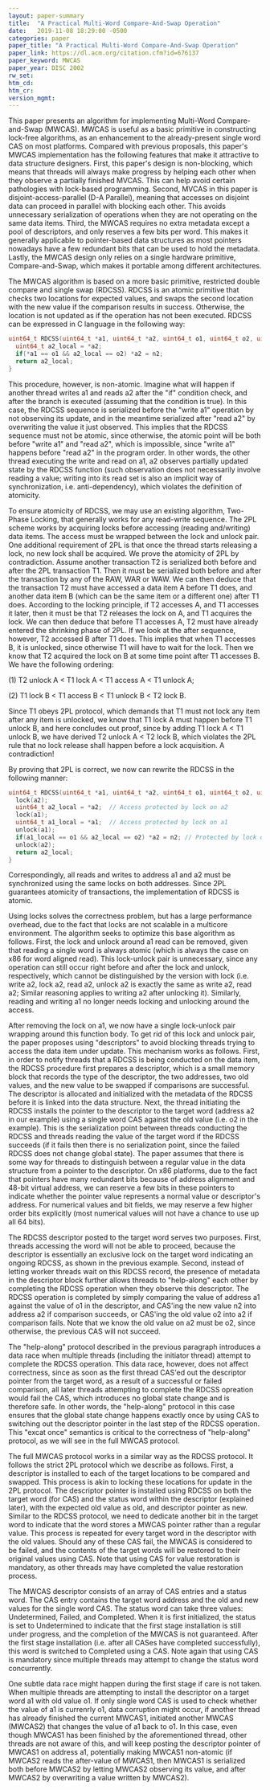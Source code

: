 ```yaml
---
layout: paper-summary
title:  "A Practical Multi-Word Compare-And-Swap Operation"
date:   2019-11-08 18:29:00 -0500
categories: paper
paper_title: "A Practical Multi-Word Compare-And-Swap Operation"
paper_link: https://dl.acm.org/citation.cfm?id=676137
paper_keyword: MWCAS
paper_year: DISC 2002
rw_set:
htm_cd:
htm_cr:
version_mgmt:
---
```


This paper presents an algorithm for implementing Multi-Word Compare-and-Swap (MWCAS). MWCAS is useful as a basic primitive 
in constructing lock-free algorithms, as an enhancement to the already-present single word CAS on most platforms. Compared
with previous proposals, this paper's MWCAS implementation has the following features that make it attractive to data
structure designers. First, this paper's design is non-blocking, which means that threads will always make progress by
helping each other when they observe a partially finished MVCAS. This can help avoid certain pathologies with lock-based
programming. Second, MVCAS in this paper is disjoint-access-parallel (D-A Parallel), meaning that accesses on disjoint data
can proceed in parallel with blocking each other. This avoids unnecessary serialization of operations when they are not 
operating on the same data items. Third, the MWCAS requires no extra metadata except a pool of descriptors, and only reserves 
a few bits per word. This makes it generally applicable to pointer-based data structures as most pointers nowadays have 
a few redundant bits that can be used to hold the metadata. Lastly, the MWCAS design only relies on a single hardware primitive,
Compare-and-Swap, which makes it portable among different architectures.

The MWCAS algorithm is based on a more basic primitive, restricted double compare and single swap (RDCSS). RDCSS is an atomic
primitive that checks two locations for expected values, and swaps the second location with the new value if the comparison
results in success. Otherwise, the location is not updated as if the operation has not been executed. RDCSS can be expressed
in C language in the following way:

```C
uint64_t RDCSS(uint64_t *a1, uint64_t *a2, uint64_t o1, uint64_t o2, uint64_t n2) {
  uint64_t a2_local = *a2;
  if(*a1 == o1 && a2_local == o2) *a2 = n2;
  return a2_local;
}
```

This procedure, however, is non-atomic. Imagine what will happen if another thread writes a1 and reads a2 after the "if"
condition check, and after the branch is executed (assuming that the condition is true). In this case, the RDCSS sequence 
is serialized before the "write a1" operation by not observing its update, and in the meantime serialized after "read a2"
by overwriting the value it just observed. This implies that the RDCSS sequence must not be atomic, since otherwise, the 
atomic point will be both before "write a1" and "read a2", which is impossible, since "write a1" happens before "read a2"
in the program order. In other words, the other thread executing the write and read on a1, a2 observes partially updated 
state by the RDCSS function (such observation does not necessarily involve reading a value; writing into its read set is
also an implicit way of synchronization, i.e. anti-dependency), which violates the definition of atomicity.

To ensure atomicity of RDCSS, we may use an existing algorithm, Two-Phase Locking, that generally works for any read-write 
sequence. The 2PL scheme works by acquiring locks before accessing (reading and/writing) data items. The access must be
wrapped between the lock and unlock pair. One additional requirement of 2PL is that once the thread starts releasing a 
lock, no new lock shall be acquired. We prove the atomicity of 2PL by contradiction. Assume another transaction T2 is 
serialized both before and after the 2PL transaction T1. Then it must be serialized both before and after the transaction 
by any of the RAW, WAR or WAW. We can then deduce that the transaction T2 must have accessed a data item A before T1 does,
and another data item B (which can be the same item or a different one) after T1 does. According to the locking principle,
if T2 accesses A, and T1 accesses it later, then it must be that T2 releases the lock on A, and T1 acquires the lock. 
We can then deduce that before T1 accesses A, T2 must have already entered the shrinking phase of 2PL. If we look at the after
sequence, however, T2 accessed B after T1 does. This implies that when T1 accesses B, it is unlocked, since otherwise
T1 will have to wait for the lock. Then we know that T2 acquired the lock on B at some time point after T1 accesses B.
We have the following ordering: 

(1) T2 unlock A < T1 lock A < T1 access A < T1 unlock A; 

(2) T1 lock B < T1 access B < T1 unlock B < T2 lock B. 

Since T1 obeys 2PL protocol, which demands that T1 must not lock any item after any item is unlocked, we know that 
T1 lock A must happen before T1 unlock B, and here concludes out proof, since by adding T1 lock A < T1 unlock B,
we have derived T2 unlock A < T2 lock B, which violates the 2PL rule that no lock release shall happen before a lock
acquisition. A contradiction!

By proving that 2PL is correct, we now can rewrite the RDCSS in the following manner:

```C
uint64_t RDCSS(uint64_t *a1, uint64_t *a2, uint64_t o1, uint64_t o2, uint64_t n2) {
  lock(a2);
  uint64_t a2_local = *a2;  // Access protected by lock on a2
  lock(a1);
  uint64_t a1_local = *a1;  // Access protected by lock on a1
  unlock(a1);
  if(a1_local == o1 && a2_local == o2) *a2 = n2; // Protected by lock on a2
  unlock(a2);
  return a2_local;
}
```

Correspondingly, all reads and writes to address a1 and a2 must be synchronized using the same locks on both addresses.
Since 2PL guarantees atomicity of transactions, the implementation of RDCSS is atomic.

Using locks solves the correctness problem, but has a large performance overhead, due to the fact that locks are not 
scalable in a multicore environment. The algorithm seeks to optimize this base algorithm as follows. First, the lock
and unlock around a1 read can be removed, given that reading a single word is always atomic (which is always the case
on x86 for word aligned read). This lock-unlock pair is unnecessary, since any operation can still occur right before
and after the lock and unlock, respectively, which cannot be distinguished by the version with lock (i.e. write a2, lock a2,
read a2, unlock a2 is exactly the same as write a2, read a2; Similar reasoning applies to writing a2 after unlocking it).
Similarly, reading and writing a1 no longer needs locking and unlocking around the access.

After removing the lock on a1, we now have a single lock-unlock pair wrapping around this function body. To get rid of this
lock and unlock pair, the paper proposes using "descriptors" to avoid blocking threads trying to access the data item
under update. This mechanism works as follows. First, in order to notify threads that a RDCSS is being conducted on the 
data item, the RDCSS procedure first prepares a descriptor, which is a small memory block that records the type
of the descriptor, the two addresses, two old values, and the new value to be swapped if comparisons are successful. The 
descriptor is allocated and initialized with the metadata of the RDCSS before it is linked into the data structure.
Next, the thread initiating the RDCSS installs the pointer to the descriptor to the target word (address a2 in our example) 
using a single word CAS against the old value (i.e. o2 in the example). This is the serialization point between threads
conducting the RDCSS and threads reading the value of the target word if the RDCSS succeeds (if it fails then there is no 
serialization point, since the failed RDCSS does not change global state). The paper assumes that there is some way
for threads to distinguish between a regular value in the data structure from a pointer to the descriptor. On x86 platforms,
due to the fact that pointers have many redundant bits because of address alignment and 48-bit virtual address, we can 
reserve a few bits in these pointers to indicate whether the pointer value represents a normal value or descriptor's address.
For numerical values and bit fields, we may reserve a few higher order bits explicitly (most numerical values will not 
have a chance to use up all 64 bits). 

The RDCSS descriptor posted to the target word serves two purposes. First, threads accessing the word will not be able to
proceed, because the descriptor is essentially an exclusive lock on the target word indicating an ongoing RDCSS, as shown
in the previous example. Second, instead of letting worker threads wait on this RDCSS record, the presence of metadata in
the descriptor block further allows threads to "help-along" each other by completing the RDCSS operation when they observe
this descriptor. The RDCSS operation is completed by simply comparing the value of address a1 against the value of o1 in
the descriptor, and CAS'ing the new value n2 into address a2 if comparison succeeds, or CAS'ing the old value o2 into a2
if comparison fails. Note that we know the old value on a2 must be o2, since otherwise, the previous CAS will not succeed.

The "help-along" protocol described in the previous paragraph introduces a data race when multiple threads (including
the initiator thread) attempt to complete the RDCSS operation. This data race, however, does not affect correctness,
since as soon as the first thread CAS'ed out the descriptor pointer from the target word, as a result of a successful 
or failed comparison, all later threads attempting to complete the RDCSS opreation would fail the CAS, which introduces
no global state change and is therefore safe. In other words, the "help-along" protocol in this case ensures that the 
global state change happens exactly once by using CAS to switching out the descriptor pointer in the last step of the 
RDCSS operation. This "excat once" semantics is critical to the correctness of "help-along" protocol, as we will see
in the full MWCAS protocol.

The full MWCAS protocol works in a similar way as the RDCSS protocol. It follows the strict 2PL protocol which we describe
as follows. First, a descriptor is installed to each of the target locations to be compared and swapped. This process is akin
to locking these locations for update in the 2PL protocol. The descriptor pointer is installed using RDCSS on both the 
target word (for CAS) and the status word within the descriptor (explained later), with the expected old value as old, 
and descriptor pointer as new. Similar to the RDCSS protocol, we need to dedicate another bit in the target word to indicate
that the word stores a MWCAS pointer rather than a regular value. This process is repeated for every target word in the 
descriptor with the old values. Should any of these CAS fail, the MWCAS is considered to be failed, and the contents of
the target words will be restored to their original values using CAS. Note that using CAS for value restoration is mandatory,
as other threads may have completed the value restoration process. 

The MWCAS descriptor consists of an array of CAS entries and a status word. The CAS entry contains the target word address
and the old and new values for the single word CAS. The status word can take three values: Undetermined, Failed, and 
Completed. When it is first initialized, the status is set to Undetermined to indicate that the first stage installation
is still under progress, and the completion of the MWCAS is not guaranteed. After the first stage installation (i.e. after
all CASes have completed successfully), this word is switched to Completed using a CAS. Note again that using CAS is mandatory
since multiple threads may attempt to change the status word concurrently. 

One subtle data race might happen during the first stage if care is not taken. When multiple threads are attempting to 
install the descriptor on a target word a1 with old value o1. If only single word CAS is used to check whether the value 
of a1 is currenrly o1, data corruption might occur, if another thread has already finished the current MWCAS1, initiated 
another MWCAS (MWCAS2) that changes the value of a1 back to o1. In this case, even though MWCAS1 has been finished by the 
aforementioned thread, other threads are not aware of this, and will keep posting the descriptor pointer of MWCAS1 on 
address a1, potentially making MWCAS1 non-atomic (if MWCAS2 reads the after-value of MWCAS1, then MWCAS1 is serialized both
before MWCAS2 by letting MWCAS2 observing its value, and after MWCAS2 by overwriting a value written by MWCAS2). 